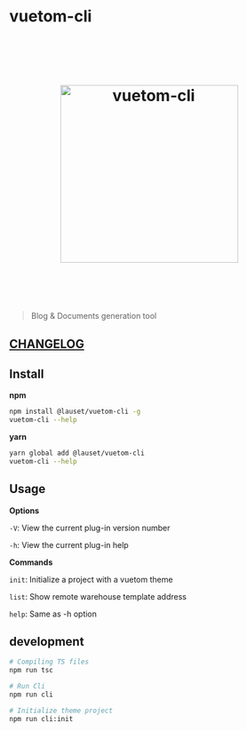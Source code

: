 # vuetom-cli

<h1 align="center">
	<br>
	<br>
	<img width="320" src="media/logo.svg" alt="vuetom-cli">
	<br>
	<br>
	<br>
</h1>

> Blog & Documents generation tool

## [CHANGELOG]()

## Install

**npm**

```bash
npm install @lauset/vuetom-cli -g
vuetom-cli --help
```

**yarn**

```bash
yarn global add @lauset/vuetom-cli
vuetom-cli --help
```

## Usage

**Options**

`-V`: View the current plug-in version number

`-h`: View the current plug-in help

**Commands**

`init`: Initialize a project with a vuetom theme

`list`: Show remote warehouse template address

`help`: Same as -h option


## development

```bash
# Compiling TS files
npm run tsc

# Run Cli
npm run cli

# Initialize theme project
npm run cli:init
```
